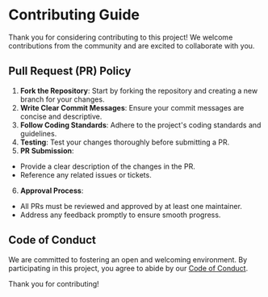 # Contributing Guide

Thank you for considering contributing to this project! We welcome contributions from the community and are excited to collaborate with you.

## Pull Request (PR) Policy

1. **Fork the Repository**: Start by forking the repository and creating a new branch for your changes.
2. **Write Clear Commit Messages**: Ensure your commit messages are concise and descriptive.
3. **Follow Coding Standards**: Adhere to the project's coding standards and guidelines.
4. **Testing**: Test your changes thoroughly before submitting a PR.
5. **PR Submission**:
  - Provide a clear description of the changes in the PR.
  - Reference any related issues or tickets.
6. **Approval Process**:
  - All PRs must be reviewed and approved by at least one maintainer.
  - Address any feedback promptly to ensure smooth progress.

## Code of Conduct

We are committed to fostering an open and welcoming environment. By participating in this project, you agree to abide by our [Code of Conduct](CODE_OF_CONDUCT.md).

Thank you for contributing! 
